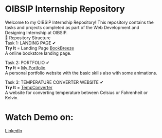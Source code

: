 # OIBSIP Internship Repository<br>
Welcome to my OIBSIP Internship Repository! This repository contains the tasks and projects completed as part of the Web Development and Designing Internship at OIBSIP.<br>
📁 Repository Structure<br>
Task 1: LANDING PAGE ✔<br>
**Try It** = Landing Page [BookBreeze](https://aadipalsingh.github.io/landingpage/) <br>
A online bookstore landing page.<br>


Task 2: PORTFOLIO ✔<br>
**Try It** =  [My Portfolio](https://aadipalsingh.github.io/portfolio.io/) <br>
A personal portfolio website with the basic skills also with some animations.<br>

Task 3: TEMPERATURE CONVERTER WEBSITE ✔<br>
**Try It** = [TempConverter](https://aadipalsingh.github.io/temperatureconverter/) <br>
A website for converting temperature between Celsius or Fahrenheit or Kelvin.<br>
# Watch Demo on:
[LinkedIn](www.linkedin.com/in/aditya-pal2005)
